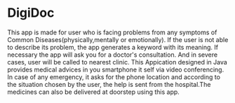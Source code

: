 # DigiDoc
This app is made for user who is facing problems from any symptoms of Common Diseases(physically,mentally or emotionally).
If the user is not able to describe its problem, the app generates a keyword with its meaning. 
If necessary the app will ask you for a doctor's consultation. And in severe cases, user will be called to nearest clinic. 
This Appication designed in Java provides medical advices in you smartphone it self via video conferencing.
In case of any emergency, it asks for the phone location and according to the situation chosen by the user, the help is sent from the hospital.The medicines can also be delivered at doorstep using this app.
